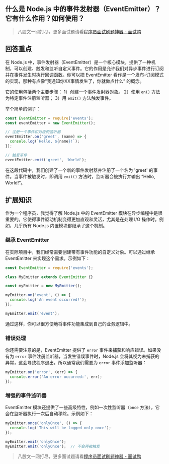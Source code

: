 ## 什么是 Node.js 中的事件发射器（EventEmitter）？它有什么作用？如何使用？
> 八股文一网打尽，更多面试题请看[程序员面试刷题神器 - 面试鸭](https://www.mianshiya.com/)

## 回答重点
在 Node.js 中，事件发射器（EventEmitter）是一个核心模块，提供了一种机制，可以创建、触发和监听自定义事件。它的作用是允许我们对异步事件进行订阅并在事件发生时执行回调函数。你可以把 EventEmitter 看作是一个发布-订阅模式的实现，那种有点像“我通知你XX事情发生了，你就做点什么” 的概念。

它的使用包括两个主要步骤：
1）创建一个事件发射器对象。
2）使用 `on()` 方法为特定事件注册监听器；
3）用 `emit()` 方法触发事件。

举个简单的例子：
```javascript
const EventEmitter = require('events');
const eventEmitter = new EventEmitter();

// 注册一个事件和对应的监听器
eventEmitter.on('greet', (name) => {
  console.log(`Hello, ${name}!`);
});

// 触发事件
eventEmitter.emit('greet', 'World');
```

在这段代码中，我们创建了一个新的事件发射器并注册了一个名为 'greet' 的事件。当事件被触发时，即调用 `emit()` 方法时，监听器会被执行并输出 “Hello, World!”。

## 扩展知识
作为一个程序员，我觉得了解 Node.js 中的 EventEmitter 模块在异步编程中是很重要的。它使得事件驱动机制变得更加直观和灵活，尤其是在处理 I/O 操作时。例如，几乎所有 Node.js 内置模块都继承了这个机制。

### 继承 EventEmitter
在实际项目中，我们经常需要创建带有事件功能的自定义对象。可以通过继承 EventEmitter 来实现这个需求。示例如下：
```javascript
const EventEmitter = require('events');

class MyEmitter extends EventEmitter {}

const myEmitter = new MyEmitter();

myEmitter.on('event', () => {
  console.log('An event occurred!');
});

myEmitter.emit('event');
```
通过这样，你可以很方便地将事件功能集成到自己的业务逻辑中。

### 错误处理
你还需要注意的是，EventEmitter 提供了 `error` 事件来捕获和响应错误。如果没有为 `error` 事件注册监听器，当发生错误事件时，Node.js 会将其视为未捕获的异常，这会导致程序退出。所以通常我们需要为 `error` 事件添加监听器：
```javascript
myEmitter.on('error', (err) => {
  console.error('An error occurred:', err);
});
```

### 增强的事件监听器
EventEmitter 模块还提供了一些高级特性，例如一次性监听器（`once` 方法），它会在监听器执行一次后自动移除。示例如下：
```javascript
myEmitter.once('onlyOnce', () => {
  console.log('This will be logged only once');
});

myEmitter.emit('onlyOnce');
myEmitter.emit('onlyOnce');  // 不会再被触发
```



> 八股文一网打尽，更多面试题请看[程序员面试刷题神器 - 面试鸭](https://www.mianshiya.com/)